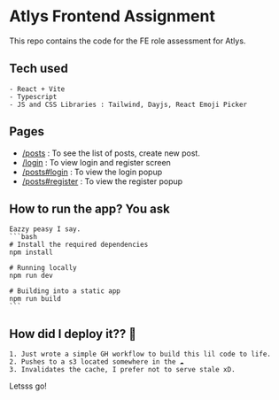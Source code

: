 # Atlys Frontend Assignment
This repo contains the code for the FE role assessment for Atlys.


## Tech used
    - React + Vite
    - Typescript 
    - JS and CSS Libraries : Tailwind, Dayjs, React Emoji Picker

## Pages
 - [/posts](https://atlys.piyusharyan.xyz/posts) : To see the list of posts, create new post.
 - [/login](https://atlys.piyusharyan.xyz/login) : To view login and register screen
 - [/posts#login](https://atlys.piyusharyan.xyz/posts#login) : To view the login popup 
 - [/posts#register](https://atlys.piyusharyan.xyz/posts#register) : To view the register popup 

## How to run the app? You ask
    Eazzy peasy I say.
    ```bash
    # Install the required dependencies 
    npm install

    # Running locally 
    npm run dev

    # Building into a static app 
    npm run build 
    ```
## How did I deploy it?? 🧐
    1. Just wrote a simple GH workflow to build this lil code to life. 
    2. Pushes to a s3 located somewhere in the ☁️
    3. Invalidates the cache, I prefer not to serve stale xD.


Letsss go!